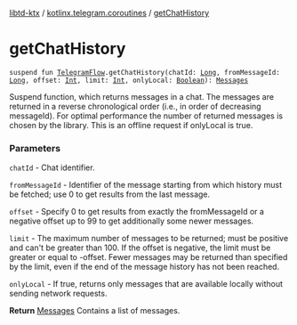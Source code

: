 [libtd-ktx](../index.md) / [kotlinx.telegram.coroutines](index.md) / [getChatHistory](./get-chat-history.md)

# getChatHistory

`suspend fun `[`TelegramFlow`](../kotlinx.telegram.core/-telegram-flow/index.md)`.getChatHistory(chatId: `[`Long`](https://kotlinlang.org/api/latest/jvm/stdlib/kotlin/-long/index.html)`, fromMessageId: `[`Long`](https://kotlinlang.org/api/latest/jvm/stdlib/kotlin/-long/index.html)`, offset: `[`Int`](https://kotlinlang.org/api/latest/jvm/stdlib/kotlin/-int/index.html)`, limit: `[`Int`](https://kotlinlang.org/api/latest/jvm/stdlib/kotlin/-int/index.html)`, onlyLocal: `[`Boolean`](https://kotlinlang.org/api/latest/jvm/stdlib/kotlin/-boolean/index.html)`): `[`Messages`](https://tdlibx.github.io/td/docs/org/drinkless/td/libcore/telegram/TdApi.Messages.html)

Suspend function, which returns messages in a chat. The messages are returned in a reverse
chronological order (i.e., in order of decreasing messageId). For optimal performance the number of
returned messages is chosen by the library. This is an offline request if onlyLocal is true.

### Parameters

`chatId` - Chat identifier.

`fromMessageId` - Identifier of the message starting from which history must be fetched; use 0
to get results from the last message.

`offset` - Specify 0 to get results from exactly the fromMessageId or a negative offset up to
99 to get additionally some newer messages.

`limit` - The maximum number of messages to be returned; must be positive and can't be greater
than 100. If the offset is negative, the limit must be greater or equal to -offset. Fewer messages
may be returned than specified by the limit, even if the end of the message history has not been
reached.

`onlyLocal` - If true, returns only messages that are available locally without sending
network requests.

**Return**
[Messages](https://tdlibx.github.io/td/docs/org/drinkless/td/libcore/telegram/TdApi.Messages.html) Contains a list of messages.

